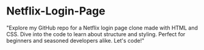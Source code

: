 # Netflix-Login-Page
"Explore my GitHub repo for a Netflix login page clone made with HTML and CSS. Dive into the code to learn about structure and styling. Perfect for beginners and seasoned developers alike. Let's code!"
